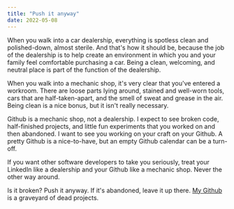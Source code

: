 ```yaml
---
title: "Push it anyway"
date: 2022-05-08
---
```


When you walk into a car dealership, everything is spotless clean and polished-down, almost sterile. And that's how it should be, because the job of the dealership is to help create an environment in which you and your family feel comfortable purchasing a car. Being a clean, welcoming, and neutral place is part of the function of the dealership.

When you walk into a mechanic shop, it's very clear that you've entered a workroom. There are loose parts lying around, stained and well-worn tools, cars that are half-taken-apart, and the smell of sweat and grease in the air. Being clean is a nice bonus, but it isn't really necessary.

Github is a mechanic shop, not a dealership. I expect to see broken code, half-finished projects, and little fun experiments that you worked on and then abandoned. I want to see you working on your craft on your Github. A pretty Github is a nice-to-have, but an empty Github calendar can be a turn-off.

If you want other software developers to take you seriously, treat your LinkedIn like a dealership and your Github like a mechanic shop. Never the other way around. 

Is it broken? Push it anyway. If it's abandoned, leave it up there. [My Github](https://github.com/monarchwadia) is a graveyard of dead projects.